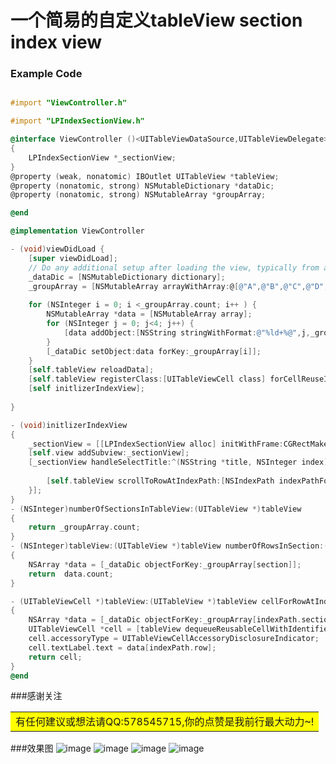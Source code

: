# 一个简易的自定义tableView section index view

### Example Code

```objective-c

#import "ViewController.h"

#import "LPIndexSectionView.h"

@interface ViewController ()<UITableViewDataSource,UITableViewDelegate>
{
    LPIndexSectionView *_sectionView;
}
@property (weak, nonatomic) IBOutlet UITableView *tableView;
@property (nonatomic, strong) NSMutableDictionary *dataDic;
@property (nonatomic, strong) NSMutableArray *groupArray;

@end

@implementation ViewController

- (void)viewDidLoad {
    [super viewDidLoad];
    // Do any additional setup after loading the view, typically from a nib.
    _dataDic = [NSMutableDictionary dictionary];
    _groupArray = [NSMutableArray arrayWithArray:@[@"A",@"B",@"C",@"D",@"E",@"F",@"G",@"H",@"I",@"J",@"K",@"L"]];
    
    for (NSInteger i = 0; i <_groupArray.count; i++ ) {
        NSMutableArray *data = [NSMutableArray array];
        for (NSInteger j = 0; j<4; j++) {
            [data addObject:[NSString stringWithFormat:@"%ld+%@",j,_groupArray[i]]];
        }
        [_dataDic setObject:data forKey:_groupArray[i]];
    }
    [self.tableView reloadData];
    [self.tableView registerClass:[UITableViewCell class] forCellReuseIdentifier:@"cell"];
    [self initlizerIndexView];
    
}

- (void)initlizerIndexView
{
    _sectionView = [[LPIndexSectionView alloc] initWithFrame:CGRectMake([UIScreen mainScreen].bounds.size.width - 35, 64, 30, self.view.frame.size.height - 124) titles:self.groupArray titleHeight:30];
    [self.view addSubview:_sectionView];
    [_sectionView handleSelectTitle:^(NSString *title, NSInteger index) {
    
        [self.tableView scrollToRowAtIndexPath:[NSIndexPath indexPathForItem:0 inSection:index] atScrollPosition: UITableViewScrollPositionTop animated:YES];
    }];
}
- (NSInteger)numberOfSectionsInTableView:(UITableView *)tableView
{
    return _groupArray.count;
}
- (NSInteger)tableView:(UITableView *)tableView numberOfRowsInSection:(NSInteger)section
{
    NSArray *data = [_dataDic objectForKey:_groupArray[section]];
    return  data.count;
}

- (UITableViewCell *)tableView:(UITableView *)tableView cellForRowAtIndexPath:(NSIndexPath *)indexPath
{
    NSArray *data = [_dataDic objectForKey:_groupArray[indexPath.section]];
    UITableViewCell *cell = [tableView dequeueReusableCellWithIdentifier:@"cell"];
    cell.accessoryType = UITableViewCellAccessoryDisclosureIndicator;
    cell.textLabel.text = data[indexPath.row];
    return cell;
}
@end

```
###感谢关注
<table><tr><td bgcolor=yellow>有任何建议或想法请QQ:578545715,你的点赞是我前行最大动力~!</td></tr></table>

###效果图
![image](https://github.com/LeeFengHY/LPCustomTableViewSectionIndexView/raw/master/images/1.jpg)
![image](https://github.com/LeeFengHY/LPCustomTableViewSectionIndexView/raw/master/images/2.jpg)
![image](https://github.com/LeeFengHY/LPCustomTableViewSectionIndexView/raw/master/images/4.jpg)
![image](https://github.com/LeeFengHY/LPCustomTableViewSectionIndexView/raw/master/images/5.jpg)


